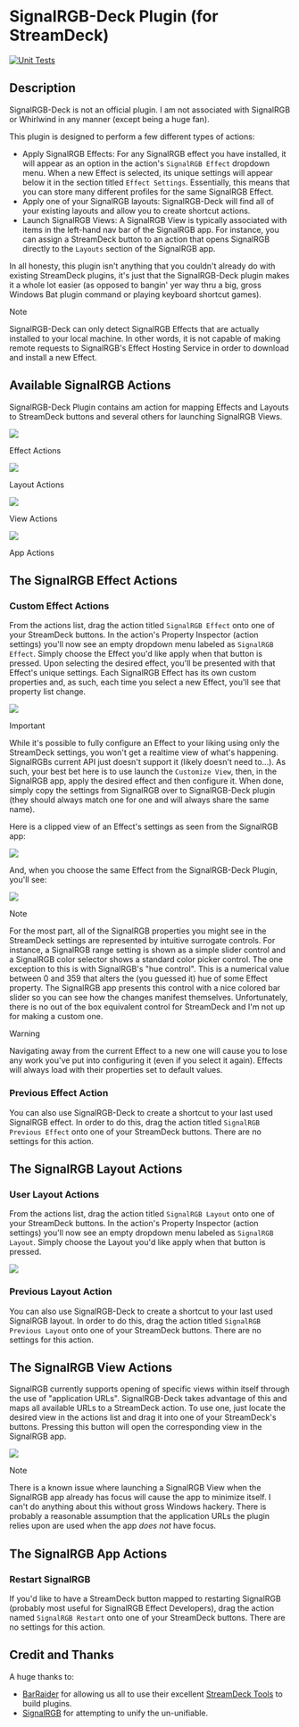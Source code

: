 # SignalRGB-Deck Plugin (for StreamDeck)

[![Unit Tests](https://github.com/bill-z-bawb/SignalRGB-Deck/actions/workflows/run-unit-tests.yml/badge.svg?branch=master)](https://github.com/bill-z-bawb/SignalRGB-Deck/actions/workflows/run-unit-tests.yml)

## Description

SignalRGB-Deck is not an official plugin. I am not associated with SignalRGB or Whirlwind in any manner (except being a huge fan).

This plugin is designed to perform a few different types of actions:

- Apply SignalRGB Effects: For any SignalRGB effect you have installed, it will appear as an option in the action's `SignalRGB Effect` dropdown menu. When a new Effect is selected, its unique settings will appear below it in the section titled `Effect Settings`. Essentially, this means that you can store many different profiles for the same SignalRGB Effect.
- Apply one of your SignalRGB layouts: SignalRGB-Deck will find all of your existing layouts and allow you to create shortcut actions.
- Launch SignalRGB Views: A SignalRGB View is typically associated with items in the left-hand nav bar of the SignalRGB app. For instance, you can assign a StreamDeck button to an action that opens SignalRGB directly to the `Layouts` section of the SignalRGB app.

In all honesty, this plugin isn't anything that you couldn't already do with existing StreamDeck plugins, it's just that the 
SignalRGB-Deck plugin makes it a whole lot easier (as opposed to bangin' yer way thru a big, gross Windows Bat plugin command or playing keyboard shortcut games).

> [!NOTE]
> SignalRGB-Deck can only detect SignalRGB Effects that are actually installed to your local machine. In other words, it is not capable of making remote requests to SignalRGB's Effect Hosting Service in order to download and install a new Effect.



## Available SignalRGB Actions

SignalRGB-Deck Plugin contains am action for mapping Effects and Layouts to StreamDeck buttons and several others for launching SignalRGB Views.

![](./SignalRgbDeckPlugin/Images/ReadMeResources/actions-list-effect.png)

Effect Actions

![](./SignalRgbDeckPlugin/Images/ReadMeResources/actions-list-layout.png)

Layout Actions

![](./SignalRgbDeckPlugin/Images/ReadMeResources/actions-list-views.png)

View Actions

![](./SignalRgbDeckPlugin/Images/ReadMeResources/actions-list-app.png)

App Actions

## The SignalRGB Effect Actions

### Custom Effect Actions

From the actions list, drag the action titled `SignalRGB Effect` onto one of your StreamDeck buttons. In the action's Property Inspector (action settings) you'll now see an empty dropdown menu labeled as `SignalRGB Effect`. Simply choose the Effect you'd like apply when that button is pressed. Upon selecting the desired effect, you'll be presented with that Effect's unique settings. Each SignalRGB Effect has its own custom properties and, as such, each time you select a new Effect, you'll see that property list change.

![](./SignalRgbDeckPlugin/Images/ReadMeResources/pi-effect-90s.png)

> [!IMPORTANT]
> While it's possible to fully configure an Effect to your liking using only the StreamDeck settings, you won't get a realtime view of what's happening. SignalRGBs current API just doesn't support it (likely doesn't need to...). As such, your best bet here is to use launch the `Customize View`, then, in the SignalRGB app, apply the desired effect and then configure it. When done, simply copy the settings from SignalRGB over to SignalRGB-Deck plugin (they should always match one for one and will always share the same name).

Here is a clipped view of an Effect's settings as seen from the SignalRGB app:

![](./SignalRgbDeckPlugin/Images/ReadMeResources/srgb-effect-meteors.png)

And, when you choose the same Effect from the SignalRGB-Deck Plugin, you'll see:

![](./SignalRgbDeckPlugin/Images/ReadMeResources/pi-effect-meteors.png)

> [!NOTE]
> For the most part, all of the SignalRGB properties you might see in the StreamDeck settings are represented by intuitive surrogate controls. For instance, a SignalRGB range setting is shown as a simple slider control and a SignalRGB color selector shows a standard color picker control. The one exception to this is with SignalRGB's "hue control". This is a numerical value between 0 and 359 that alters the (you guessed it) hue of some Effect property. The SignalRGB app presents this control with a nice colored bar slider so you can see how the changes manifest themselves. Unfortunately, there is no out of the box equivalent control for StreamDeck and I'm not up for making a custom one.

> [!WARNING]
> Navigating away from the current Effect to a new one will cause you to lose any work you've put into configuring it (even if you select it again). Effects will always load with their properties set to default values.

### Previous Effect Action

You can also use SignalRGB-Deck to create a shortcut to your last used SignalRGB effect. In order to do this, drag the action titled `SignalRGB Previous Effect` onto one of your StreamDeck buttons. There are no settings for this action.

## The SignalRGB Layout Actions

### User Layout Actions

From the actions list, drag the action titled `SignalRGB Layout` onto one of your StreamDeck buttons. In the action's Property Inspector (action settings) you'll now see an empty dropdown menu labeled as `SignalRGB Layout`. Simply choose the Layout you'd like apply when that button is pressed.

![](./SignalRgbDeckPlugin/Images/ReadMeResources/pi-layout-default.png)


### Previous Layout Action

You can also use SignalRGB-Deck to create a shortcut to your last used SignalRGB layout. In order to do this, drag the action titled `SignalRGB Previous Layout` onto one of your StreamDeck buttons. There are no settings for this action.

## The SignalRGB View Actions

SignalRGB currently supports opening of specific views within itself through the use of "application URLs". SignalRGB-Deck takes advantage of this and maps all available URLs to a StreamDeck action. To use one, just locate the desired view in the actions list and drag it into one of your StreamDeck's buttons. Pressing this button will open the corresponding view in the SignalRGB app.

![](./SignalRgbDeckPlugin/Images/ReadMeResources/view-buttons.png)

> [!NOTE]
> There is a known issue where launching a SignalRGB View when the SignalRGB app already has focus will cause the app to minimize itself. I can't do anything about this without gross Windows hackery. There is probably a reasonable assumption that the application URLs the plugin relies upon are used when the app *does not* have focus.

## The SignalRGB App Actions

### Restart SignalRGB

If you'd like to have a StreamDeck button mapped to restarting SignalRGB (probably most useful for SignalRGB Effect Developers), drag the action named `SignalRGB Restart` onto one of your StreamDeck buttons. There are no settings for this action.

## Credit and Thanks

A huge thanks to:
 - [BarRaider](https://barraider.com/) for allowing us all to use their excellent [StreamDeck Tools](https://github.com/BarRaider/streamdeck-tools) to build plugins.
 - [SignalRGB](https://www.signalrgb.com/) for attempting to unify the un-unifiable.

